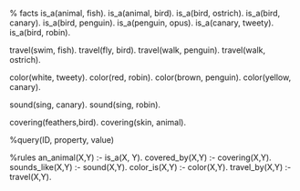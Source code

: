% facts
is_a(animal, fish).
is_a(animal, bird).
is_a(bird, ostrich).
is_a(bird, canary).
is_a(bird, penguin).
is_a(penguin, opus).
is_a(canary, tweety).
is_a(bird, robin).

travel(swim, fish).
travel(fly, bird).
travel(walk, penguin).
travel(walk, ostrich).

color(white, tweety).
color(red, robin).
color(brown, penguin).
color(yellow, canary).

sound(sing, canary).
sound(sing, robin).

covering(feathers,bird).
covering(skin, animal).

%query(ID, property, value)

%rules
an_animal(X,Y) :- is_a(X, Y).
covered_by(X,Y) :- covering(X,Y).
sounds_like(X,Y) :- sound(X,Y).
color_is(X,Y) :- color(X,Y).
travel_by(X,Y) :- travel(X,Y).
